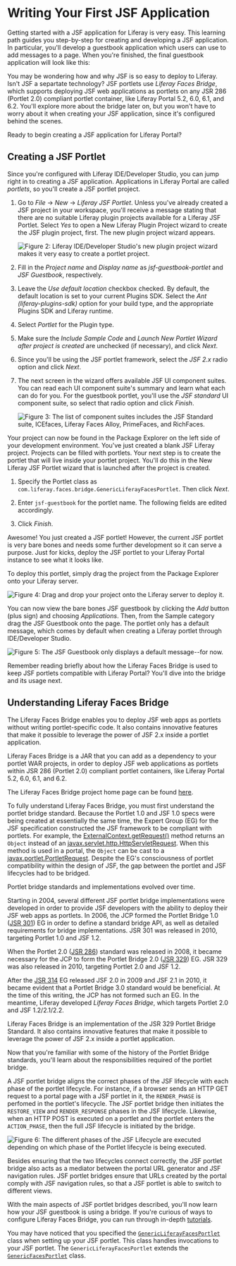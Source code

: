 # Writing Your First JSF Application

Getting started with a JSF application for Liferay is very easy. This learning
path guides you step-by-step for creating and developing a JSF application. In
particular, you'll develop a guestbook application which users can use to add
messages to a page. When you're finished, the final guestbook application will
look like this: 

<!--
![Figure 1: Insert final JSF application when it's fully developed (change current image).](../../images/my-first-app.png)
-->

You may be wondering how and why JSF is so easy to deploy to Liferay. Isn't JSF
a separtate technology? JSF portlets use *Liferay Faces Bridge*, which supports
deploying JSF web applications as portlets on any JSR 286 (Portlet 2.0)
compliant portlet container, like Liferay Portal 5.2, 6.0, 6.1, and 6.2. You'll
explore more about the bridge later on, but you won't have to worry about it
when creating your JSF application, since it's configured behind the scenes. 

<!-- Check to see if bridge is automatically configured in a JSF portlet project
when it's created using IDE/LDS. -Cody -->

Ready to begin creating a JSF application for Liferay Portal? 

## Creating a JSF Portlet

Since you're configured with Liferay IDE/Developer Studio, you can jump right in
to creating a JSF application. Applications in Liferay Portal are called
*portlets*, so you'll create a JSF portlet project. 

1. Go to *File* &rarr; *New* &rarr; *Liferay JSF Portlet*. Unless you've already
   created a JSF project in your workspace, you'll receive a message stating
   that there are no suitable Liferay plugin projects available for a Liferay
   JSF Portlet. Select *Yes* to open a New Liferay Plugin Project wizard to
   create the JSF plugin project, first. The new plugin project wizard appears. 

    ![Figure 2: Liferay IDE/Developer Studio's new plugin project wizard makes it very easy to create a portlet project.](../../images/lds-new-jsf-plugin-project.png)

2. Fill in the *Project name* and *Display name* as *jsf-guestbook-portlet* and
   *JSF Guestbook*, respectively. 

3. Leave the *Use default location* checkbox checked. By default, the default
   location is set to your current Plugins SDK. Select the *Ant
   (liferay-plugins-sdk)* option for your build type, and the appropriate
   Plugins SDK and Liferay runtime. 

4. Select *Portlet* for the Plugin type. 

5. Make sure the *Include Sample Code* and *Launch New Portlet Wizard after
   project is created* are unchecked (if necessary), and click *Next*. 

6. Since you'll be using the JSF portlet framework, select the *JSF 2.x* radio
   option and click *Next*. 

7. The next screen in the wizard offers available JSF UI component suites. You
   can read each UI component suite's summary and learn what each can do for
   you. For the guestbook portlet, you'll use the *JSF standard* UI component
   suite, so select that radio option and click *Finish*. 

    ![Figure 3: The list of component suites includes the JSF Standard suite, ICEfaces, Liferay Faces Alloy, PrimeFaces, and RichFaces.](../../images/jsf-ui-component-suite-wizard.png)

Your project can now be found in the Package Explorer on the left side of your
development environment. You've just created a blank JSF Liferay project. Projects
can be filled with portlets. Your next step is to create the portlet that will
live inside your portlet project. You'll do this in the New Liferay JSF Portlet
wizard that is launched after the project is created. 

1. Specify the Portlet class as
`com.liferay.faces.bridge.GenericLiferayFacesPortlet`. Then click *Next*. 

2. Enter `jsf-guestbook` for the portlet name. The following fields are edited
accordingly. 

3. Click *Finish*. 

Awesome! You just created a JSF portlet! However, the current JSF portlet is
very bare bones and needs some further development so it can serve a purpose.
Just for kicks, deploy the JSF portlet to your Liferay Portal instance to see
what it looks like. 

To deploy this portlet, simply drag the project from the Package Explorer onto
your Liferay server. 

![Figure 4: Drag and drop your project onto the Liferay server to deploy it.](../../images/deploy-jsf-portlet.png)

You can now view the bare bones JSF guestbook by clicking the *Add* button (plus
sign) and choosing *Applications*. Then, from the Sample category drag the JSF
Guestbook onto the page. The portlet only has a default message, which comes
by default when creating a Liferay portlet through IDE/Developer Studio. 

![Figure 5: The JSF Guestbook only displays a default message--for now.](../../images/jsf-guestbook-bare.png)

Remember reading briefly about how the Liferay Faces Bridge is used to keep JSF
portlets compatible with Liferay Portal? You'll dive into the bridge and its
usage next. 

## Understanding Liferay Faces Bridge

The Liferay Faces Bridge enables you to deploy JSF web apps as portlets without
writing portlet-specific code. It also contains innovative features that make it
possible to leverage the power of JSF 2.x inside a portlet application.

Liferay Faces Bridge is a JAR that you can add as a dependency to your portlet
WAR projects, in order to deploy JSF web applications as portlets within JSR 286
(Portlet 2.0) compliant portlet containers, like Liferay Portal 5.2, 6.0, 6.1,
and 6.2. 

The Liferay Faces Bridge project home page can be found
[here](http://www.liferay.com/community/liferay-projects/liferay-faces/bridge). 

To fully understand Liferay Faces Bridge, you must first understand the portlet
bridge standard. Because the Portlet 1.0 and JSF 1.0 specs were being created at
essentially the same time, the Expert Group (EG) for the JSF specification
constructed the JSF framework to be compliant with portlets. For example, the
[ExternalContext.getRequest()](http://docs.oracle.com/javaee/6/api/javax/faces/context/ExternalContext.html#getRequest%28%29)
method returns an `Object` instead of an
[javax.servlet.http.HttpServletRequest](http://download.oracle.com/javaee/6/api/javax/servlet/http/HttpServletRequest.html).
When this method is used in a portal, the `Object` can be cast to a
[javax.portlet.PortletRequest](http://portals.apache.org/pluto/portlet-2.0-apidocs/javax/portlet/PortletRequest.html).
Despite the EG's consciousness of portlet compatibility within the design of
JSF, the gap between the portlet and JSF lifecycles had to be bridged. 

Portlet bridge standards and implementations evolved over time. 

Starting in 2004, several different JSF portlet bridge implementations were
developed in order to provide JSF developers with the ability to deploy their
JSF web apps as portlets. In 2006, the JCP formed the Portlet Bridge 1.0 ([JSR
301](http://www.jcp.org/en/jsr/detail?id=301)) EG in order to define a standard
bridge API, as well as detailed requirements for bridge implementations. JSR 301
was released in 2010, targeting Portlet 1.0 and JSF 1.2. 

When the Portlet 2.0 ([JSR 286](http://www.jcp.org/en/jsr/detail?id=286))
standard was released in 2008, it became necessary for the JCP to form the
Portlet Bridge 2.0 ([JSR 329](http://www.jcp.org/en/jsr/detail?id=329)) EG. JSR
329 was also released in 2010, targeting Portlet 2.0 and JSF 1.2. 

After the [JSR 314](http://www.jcp.org/en/jsr/detail?id=314) EG released JSF 2.0
in 2009 and JSF 2.1 in 2010, it became evident that a Portlet Bridge 3.0
standard would be beneficial. At the time of this writing, the JCP has not
formed such an EG. In the meantime, Liferay developed *Liferay Faces Bridge*,
which targets Portlet 2.0 and JSF 1.2/2.1/2.2. 

<!-- The "At the time of this writing ..." text should probably be reworded.
Need to ask Neil if this can be updated. -Cody --> 

Liferay Faces Bridge is an implementation of the JSR 329 Portlet Bridge
Standard. It also contains innovative features that make it possible to leverage
the power of JSF 2.x inside a portlet application. 

Now that you're familiar with some of the history of the Portlet Bridge
standards, you'll learn about the responsibilities required of the portlet
bridge. 

A JSF portlet bridge aligns the correct phases of the JSF lifecycle with each
phase of the portlet lifecycle. For instance, if a browser sends an HTTP GET
request to a portal page with a JSF portlet in it, the `RENDER_PHASE` is
perfomed in the portlet's lifecycle. The JSF portlet bridge then initiates the
`RESTORE_VIEW` and `RENDER_RESPONSE` phases in the JSF lifecycle. Likewise, when
an HTTP POST is executed on a portlet and the portlet enters the `ACTION_PHASE`,
then the full JSF lifecycle is initiated by the bridge. 

![Figure 6: The different phases of the JSF Lifecycle are executed depending on which phase of the Portlet lifecycle is being executed.](../../images/lifecycle-bridge.png)
 
Besides ensuring that the two lifecycles connect correctly, the JSF portlet
bridge also acts as a mediator between the portal URL generator and JSF
navigation rules. JSF portlet bridges ensure that URLs created by the portal
comply with JSF navigation rules, so that a JSF portlet is able to switch to
different views. 

With the main aspects of JSF portlet bridges described, you'll now learn how
your JSF guestbook is using a bridge. If you're curious of ways to configure
Liferay Faces Bridge, you can run through in-depth
[tutorials](/develop/tutorials/-/knowledge_base/liferay-faces-jsf-portlets). 

<!-- Maybe we should separate the Liferay Faces Bridge tutorials into a new
module (liferay-faces-bridge), for better organization? -Cody -->

You may have noticed that you specified the
[`GenericLiferayFacesPortlet`](https://github.com/liferay/liferay-faces/blob/master/bridge-impl/src/main/java/com/liferay/faces/bridge/GenericLiferayFacesPortlet.java)
class when setting up your JSF portlet. This class handles invocations to your
JSF portlet. The `GenericLiferayFacesPortlet` extends the
[`GenericFacesPortlet`](http://myfaces.apache.org/portlet-bridge/api/apidocs/javax/portlet/faces/GenericFacesPortlet.html)
class.
